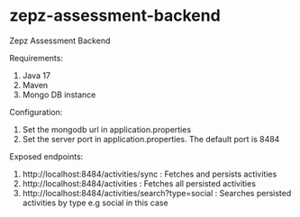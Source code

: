 # zepz-assessment-backend
Zepz Assessment Backend

Requirements:
1. Java 17
2. Maven
3. Mongo DB instance

Configuration:
1. Set the mongodb url in application.properties
2. Set the server port in application.properties. The default port is 8484

Exposed endpoints:
1. http://localhost:8484/activities/sync : Fetches and persists activities
2. http://localhost:8484/activities : Fetches all persisted activities
3. http://localhost:8484/activities/search?type=social : Searches persisted activities by type e.g social in this case
